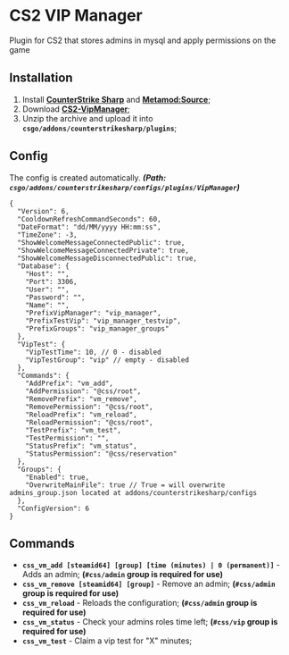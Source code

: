 # CS2 VIP Manager
Plugin for CS2 that stores admins in mysql and apply permissions on the game

## Installation
1. Install **[CounterStrike Sharp](https://github.com/roflmuffin/CounterStrikeSharp/releases)** and **[Metamod:Source](https://www.sourcemm.net/downloads.php/?branch=master)**;
3. Download **[CS2-VipManager](https://github.com/1Mack/CS2-VipManager/releases)**;
4. Unzip the archive and upload it into **`csgo/addons/counterstrikesharp/plugins`**;

## Config
The config is created automatically. ***(Path: `csgo/addons/counterstrikesharp/configs/plugins/VipManager`)***
```
{
  "Version": 6,
  "CooldownRefreshCommandSeconds": 60,
  "DateFormat": "dd/MM/yyyy HH:mm:ss",
  "TimeZone": -3,
  "ShowWelcomeMessageConnectedPublic": true,
  "ShowWelcomeMessageConnectedPrivate": true,
  "ShowWelcomeMessageDisconnectedPublic": true,
  "Database": {
    "Host": "",
    "Port": 3306,
    "User": "",
    "Password": "",
    "Name": "",
    "PrefixVipManager": "vip_manager",
    "PrefixTestVip": "vip_manager_testvip",
    "PrefixGroups": "vip_manager_groups"
  },
  "VipTest": {
    "VipTestTime": 10, // 0 - disabled
    "VipTestGroup": "vip" // empty - disabled
  },
  "Commands": {
    "AddPrefix": "vm_add",
    "AddPermission": "@css/root",
    "RemovePrefix": "vm_remove",
    "RemovePermission": "@css/root",
    "ReloadPrefix": "vm_reload",
    "ReloadPermission": "@css/root",
    "TestPrefix": "vm_test",
    "TestPermission": "",
    "StatusPrefix": "vm_status",
    "StatusPermission": "@css/reservation"
  },
  "Groups": {
    "Enabled": true,
    "OverwriteMainFile": true // True = will overwrite admins_group.json located at addons/counterstrikesharp/configs
  },
  "ConfigVersion": 6
}
```

## Commands
- **`css_vm_add [steamid64] [group] [time (minutes) | 0 (permanent)]`** - Adds an admin; **(`#css/admin` group is required for use)**
- **`css_vm_remove [steamid64] [group]`** - Remove an admin; **(`#css/admin` group is required for use)**
- **`css_vm_reload`** - Reloads the configuration; **(`#css/admin` group is required for use)**
- **`css_vm_status`** - Check your admins roles time left; **(`#css/vip` group is required for use)**
- **`css_vm_test`** - Claim a vip test for "X" minutes;

